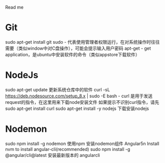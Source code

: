 Read me

# Git
sudo apt-get install git
sudo - 代表使用管理者权限运行，在对系统操作时往往需要（类似window中对C盘操作），可能会提示输入用户密码
apt-get - get application，是ubuntu中安装软件的命令（类似appstore下载软件）

# NodeJs
sudo apt-get update
更新系统仓库中的软件
curl -sL https://deb.nodesource.com/setup_8.x | sudo -E bash -
curl 是用于发送request的指令，在这里用来下载node安装文件
如果提示不识别curl指令，请先 sudo apt-get install curl
sudo apt-get install -y nodejs
下载安装nodejs

# Nodemon
sudo npm install -g nodemon
使用npm 安装nodemon组件
Angular5n
Install nvm to install angular-cli(recommended)
sudo npm install -g @angular/cli@latest
安装最新版本的 angularcli
